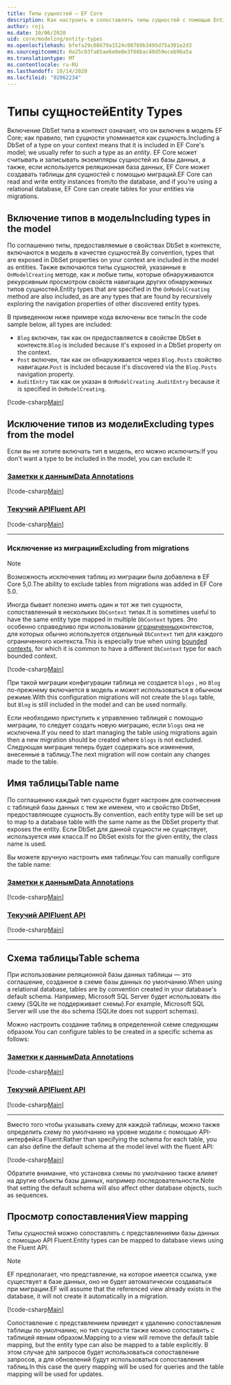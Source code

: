 ```yaml
---
title: Типы сущностей — EF Core
description: Как настроить и сопоставлять типы сущностей с помощью Entity Framework Core
author: roji
ms.date: 10/06/2020
uid: core/modeling/entity-types
ms.openlocfilehash: bfefa29c08679a1524c00769b3495d75a301e2d3
ms.sourcegitcommit: 0a25c03fa65ae6e0e0e3f66bac48d59eceb96a5a
ms.translationtype: MT
ms.contentlocale: ru-RU
ms.lasthandoff: 10/14/2020
ms.locfileid: "92062234"
---
```

# <a name="entity-types"></a><span data-ttu-id="e9f06-103">Типы сущностей</span><span class="sxs-lookup"><span data-stu-id="e9f06-103">Entity Types</span></span>

<span data-ttu-id="e9f06-104">Включение DbSet типа в контекст означает, что он включен в модель EF Core; как правило, тип сущности упоминается как *сущность*.</span><span class="sxs-lookup"><span data-stu-id="e9f06-104">Including a DbSet of a type on your context means that it is included in EF Core's model; we usually refer to such a type as an *entity*.</span></span> <span data-ttu-id="e9f06-105">EF Core может считывать и записывать экземпляры сущностей из базы данных, а также, если используется реляционная база данных, EF Core может создавать таблицы для сущностей с помощью миграций.</span><span class="sxs-lookup"><span data-stu-id="e9f06-105">EF Core can read and write entity instances from/to the database, and if you're using a relational database, EF Core can create tables for your entities via migrations.</span></span>

## <a name="including-types-in-the-model"></a><span data-ttu-id="e9f06-106">Включение типов в модель</span><span class="sxs-lookup"><span data-stu-id="e9f06-106">Including types in the model</span></span>

<span data-ttu-id="e9f06-107">По соглашению типы, предоставляемые в свойствах DbSet в контексте, включаются в модель в качестве сущностей.</span><span class="sxs-lookup"><span data-stu-id="e9f06-107">By convention, types that are exposed in DbSet properties on your context are included in the model as entities.</span></span> <span data-ttu-id="e9f06-108">Также включаются типы сущностей, указанные в `OnModelCreating` методе, как и любые типы, которые обнаруживаются рекурсивным просмотром свойств навигации других обнаруженных типов сущностей.</span><span class="sxs-lookup"><span data-stu-id="e9f06-108">Entity types that are specified in the `OnModelCreating` method are also included, as are any types that are found by recursively exploring the navigation properties of other discovered entity types.</span></span>

<span data-ttu-id="e9f06-109">В приведенном ниже примере кода включены все типы:</span><span class="sxs-lookup"><span data-stu-id="e9f06-109">In the code sample below, all types are included:</span></span>

* <span data-ttu-id="e9f06-110">`Blog` включен, так как он предоставляется в свойстве DbSet в контексте.</span><span class="sxs-lookup"><span data-stu-id="e9f06-110">`Blog` is included because it's exposed in a DbSet property on the context.</span></span>
* <span data-ttu-id="e9f06-111">`Post` включен, так как он обнаруживается через `Blog.Posts` свойство навигации.</span><span class="sxs-lookup"><span data-stu-id="e9f06-111">`Post` is included because it's discovered via the `Blog.Posts` navigation property.</span></span>
* <span data-ttu-id="e9f06-112">`AuditEntry` так как он указан в `OnModelCreating` .</span><span class="sxs-lookup"><span data-stu-id="e9f06-112">`AuditEntry` because it is specified in `OnModelCreating`.</span></span>

[!code-csharp[Main](../../../samples/core/Modeling/Conventions/EntityTypes.cs?name=EntityTypes&highlight=3,7,16)]

## <a name="excluding-types-from-the-model"></a><span data-ttu-id="e9f06-113">Исключение типов из модели</span><span class="sxs-lookup"><span data-stu-id="e9f06-113">Excluding types from the model</span></span>

<span data-ttu-id="e9f06-114">Если вы не хотите включать тип в модель, его можно исключить:</span><span class="sxs-lookup"><span data-stu-id="e9f06-114">If you don't want a type to be included in the model, you can exclude it:</span></span>

### <a name="data-annotations"></a>[<span data-ttu-id="e9f06-115">Заметки к данным</span><span class="sxs-lookup"><span data-stu-id="e9f06-115">Data Annotations</span></span>](#tab/data-annotations)

[!code-csharp[Main](../../../samples/core/Modeling/DataAnnotations/IgnoreType.cs?name=IgnoreType&highlight=1)]

### <a name="fluent-api"></a>[<span data-ttu-id="e9f06-116">Текучий API</span><span class="sxs-lookup"><span data-stu-id="e9f06-116">Fluent API</span></span>](#tab/fluent-api)

[!code-csharp[Main](../../../samples/core/Modeling/FluentAPI/IgnoreType.cs?name=IgnoreType&highlight=3)]

***

### <a name="excluding-from-migrations"></a><span data-ttu-id="e9f06-117">Исключение из миграции</span><span class="sxs-lookup"><span data-stu-id="e9f06-117">Excluding from migrations</span></span>

> [!NOTE]
> <span data-ttu-id="e9f06-118">Возможность исключения таблиц из миграции была добавлена в EF Core 5,0.</span><span class="sxs-lookup"><span data-stu-id="e9f06-118">The ability to exclude tables from migrations was added in EF Core 5.0.</span></span>

<span data-ttu-id="e9f06-119">Иногда бывает полезно иметь один и тот же тип сущности, сопоставленный в нескольких `DbContext` типах.</span><span class="sxs-lookup"><span data-stu-id="e9f06-119">It is sometimes useful to have the same entity type mapped in multiple `DbContext` types.</span></span> <span data-ttu-id="e9f06-120">Это особенно справедливо при использовании [ограниченных](https://www.martinfowler.com/bliki/BoundedContext.html)контекстов, для которых обычно используется отдельный `DbContext` тип для каждого ограниченного контекста.</span><span class="sxs-lookup"><span data-stu-id="e9f06-120">This is especially true when using [bounded contexts](https://www.martinfowler.com/bliki/BoundedContext.html), for which it is common to have a different `DbContext` type for each bounded context.</span></span>

[!code-csharp[Main](../../../samples/core/Modeling/FluentAPI/TableExcludeFromMigrations.cs?name=TableExcludeFromMigrations&highlight=4)]

<span data-ttu-id="e9f06-121">При такой миграции конфигурации таблица не создается `blogs` , но `Blog` по-прежнему включается в модель и может использоваться в обычном режиме.</span><span class="sxs-lookup"><span data-stu-id="e9f06-121">With this configuration migrations will not create the `blogs` table, but `Blog` is still included in the model and can be used normally.</span></span>

<span data-ttu-id="e9f06-122">Если необходимо приступить к управлению таблицей с помощью миграции, то следует создать новую миграцию, если `blogs` она не исключена.</span><span class="sxs-lookup"><span data-stu-id="e9f06-122">If you need to start managing the table using migrations again then a new migration should be created where `blogs` is not excluded.</span></span> <span data-ttu-id="e9f06-123">Следующая миграция теперь будет содержать все изменения, внесенные в таблицу.</span><span class="sxs-lookup"><span data-stu-id="e9f06-123">The next migration will now contain any changes made to the table.</span></span>

## <a name="table-name"></a><span data-ttu-id="e9f06-124">Имя таблицы</span><span class="sxs-lookup"><span data-stu-id="e9f06-124">Table name</span></span>

<span data-ttu-id="e9f06-125">По соглашению каждый тип сущности будет настроен для соотнесения с таблицей базы данных с тем же именем, что и свойство DbSet, предоставляющее сущность.</span><span class="sxs-lookup"><span data-stu-id="e9f06-125">By convention, each entity type will be set up to map to a database table with the same name as the DbSet property that exposes the entity.</span></span> <span data-ttu-id="e9f06-126">Если DbSet для данной сущности не существует, используется имя класса.</span><span class="sxs-lookup"><span data-stu-id="e9f06-126">If no DbSet exists for the given entity, the class name is used.</span></span>

<span data-ttu-id="e9f06-127">Вы можете вручную настроить имя таблицы:</span><span class="sxs-lookup"><span data-stu-id="e9f06-127">You can manually configure the table name:</span></span>

### <a name="data-annotations"></a>[<span data-ttu-id="e9f06-128">Заметки к данным</span><span class="sxs-lookup"><span data-stu-id="e9f06-128">Data Annotations</span></span>](#tab/data-annotations)

[!code-csharp[Main](../../../samples/core/Modeling/DataAnnotations/TableName.cs?Name=TableName&highlight=1)]

### <a name="fluent-api"></a>[<span data-ttu-id="e9f06-129">Текучий API</span><span class="sxs-lookup"><span data-stu-id="e9f06-129">Fluent API</span></span>](#tab/fluent-api)

[!code-csharp[Main](../../../samples/core/Modeling/FluentAPI/TableName.cs?Name=TableName&highlight=3-4)]

***

## <a name="table-schema"></a><span data-ttu-id="e9f06-130">Схема таблицы</span><span class="sxs-lookup"><span data-stu-id="e9f06-130">Table schema</span></span>

<span data-ttu-id="e9f06-131">При использовании реляционной базы данных таблицы — это соглашение, созданное в схеме базы данных по умолчанию.</span><span class="sxs-lookup"><span data-stu-id="e9f06-131">When using a relational database, tables are by convention created in your database's default schema.</span></span> <span data-ttu-id="e9f06-132">Например, Microsoft SQL Server будет использовать `dbo` схему (SQLite не поддерживает схемы).</span><span class="sxs-lookup"><span data-stu-id="e9f06-132">For example, Microsoft SQL Server will use the `dbo` schema (SQLite does not support schemas).</span></span>

<span data-ttu-id="e9f06-133">Можно настроить создание таблиц в определенной схеме следующим образом.</span><span class="sxs-lookup"><span data-stu-id="e9f06-133">You can configure tables to be created in a specific schema as follows:</span></span>

### <a name="data-annotations"></a>[<span data-ttu-id="e9f06-134">Заметки к данным</span><span class="sxs-lookup"><span data-stu-id="e9f06-134">Data Annotations</span></span>](#tab/data-annotations)

[!code-csharp[Main](../../../samples/core/Modeling/DataAnnotations/TableNameAndSchema.cs?name=TableNameAndSchema&highlight=1)]

### <a name="fluent-api"></a>[<span data-ttu-id="e9f06-135">Текучий API</span><span class="sxs-lookup"><span data-stu-id="e9f06-135">Fluent API</span></span>](#tab/fluent-api)

[!code-csharp[Main](../../../samples/core/Modeling/FluentAPI/TableNameAndSchema.cs?name=TableNameAndSchema&highlight=3-4)]

***

<span data-ttu-id="e9f06-136">Вместо того чтобы указывать схему для каждой таблицы, можно также определить схему по умолчанию на уровне модели с помощью API-интерфейса Fluent:</span><span class="sxs-lookup"><span data-stu-id="e9f06-136">Rather than specifying the schema for each table, you can also define the default schema at the model level with the fluent API:</span></span>

[!code-csharp[Main](../../../samples/core/Modeling/FluentAPI/DefaultSchema.cs?name=DefaultSchema&highlight=3)]

<span data-ttu-id="e9f06-137">Обратите внимание, что установка схемы по умолчанию также влияет на другие объекты базы данных, например последовательности.</span><span class="sxs-lookup"><span data-stu-id="e9f06-137">Note that setting the default schema will also affect other database objects, such as sequences.</span></span>

## <a name="view-mapping"></a><span data-ttu-id="e9f06-138">Просмотр сопоставления</span><span class="sxs-lookup"><span data-stu-id="e9f06-138">View mapping</span></span>

<span data-ttu-id="e9f06-139">Типы сущностей можно сопоставлять с представлениями базы данных с помощью API Fluent.</span><span class="sxs-lookup"><span data-stu-id="e9f06-139">Entity types can be mapped to database views using the Fluent API.</span></span>

> [!Note]
> <span data-ttu-id="e9f06-140">EF предполагает, что представление, на которое имеется ссылка, уже существует в базе данных, оно не будет автоматически создаваться при миграции.</span><span class="sxs-lookup"><span data-stu-id="e9f06-140">EF will assume that the referenced view already exists in the database, it will not create it automatically in a migration.</span></span>

[!code-csharp[Main](../../../samples/core/Modeling/FluentAPI/ViewNameAndSchema.cs?name=ViewNameAndSchema&highlight=1)]

 <span data-ttu-id="e9f06-141">Сопоставление с представлением приведет к удалению сопоставления таблицы по умолчанию, но тип сущности также можно сопоставить с таблицей явным образом.</span><span class="sxs-lookup"><span data-stu-id="e9f06-141">Mapping to a view will remove the default table mapping, but the entity type can also be mapped to a table explicitly.</span></span> <span data-ttu-id="e9f06-142">В этом случае для запросов будет использоваться сопоставление запросов, а для обновлений будут использоваться сопоставления таблиц.</span><span class="sxs-lookup"><span data-stu-id="e9f06-142">In this case the query mapping will be used for queries and the table mapping will be used for updates.</span></span>
